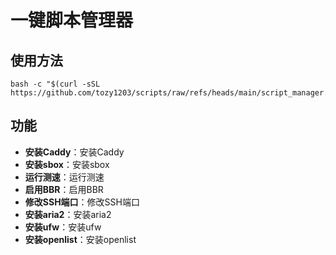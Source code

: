 # 一键脚本管理器

## 使用方法
```shell
bash -c "$(curl -sSL https://github.com/tozy1203/scripts/raw/refs/heads/main/script_manager.sh)"
```

## 功能
- **安装Caddy**：安装Caddy
- **安装sbox**：安装sbox
- **运行测速**：运行测速
- **启用BBR**：启用BBR
- **修改SSH端口**：修改SSH端口
- **安装aria2**：安装aria2
- **安装ufw**：安装ufw
- **安装openlist**：安装openlist











